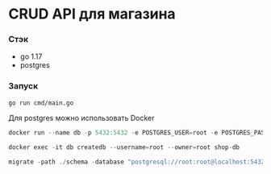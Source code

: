 # CRUD API для магазина

### Стэк
- go 1.17
- postgres 

### Запуск
```go run cmd/main.go```

Для postgres можно использовать Docker

```go
docker run --name db -p 5432:5432 -e POSTGRES_USER=root -e POSTGRES_PASSWORD=root -d postgres:12-alpine
```

```go
docker exec -it db createdb --username=root --owner=root shop-db
```

```go
migrate -path ./schema -database "postgresql://root:root@localhost:5432/shop-db?sslmode=disable" -verbose up
```

<!-- ### Swagger UI
```http://localhost:8080/swagger/index.html#/``` -->